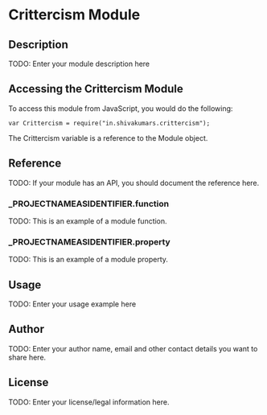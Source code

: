 # Crittercism Module

## Description

TODO: Enter your module description here

## Accessing the Crittercism Module

To access this module from JavaScript, you would do the following:

	var Crittercism = require("in.shivakumars.crittercism");

The Crittercism variable is a reference to the Module object.	

## Reference

TODO: If your module has an API, you should document
the reference here.

### ___PROJECTNAMEASIDENTIFIER__.function

TODO: This is an example of a module function.

### ___PROJECTNAMEASIDENTIFIER__.property

TODO: This is an example of a module property.

## Usage

TODO: Enter your usage example here

## Author

TODO: Enter your author name, email and other contact
details you want to share here. 

## License

TODO: Enter your license/legal information here.
